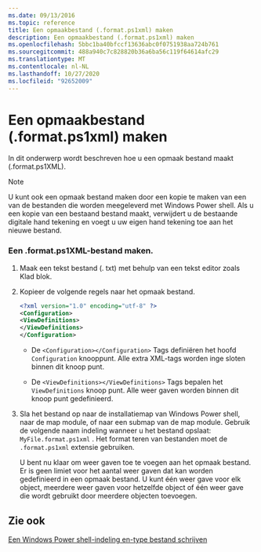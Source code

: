 ```yaml
---
ms.date: 09/13/2016
ms.topic: reference
title: Een opmaakbestand (.format.ps1xml) maken
description: Een opmaakbestand (.format.ps1xml) maken
ms.openlocfilehash: 5bbc1ba40bfccf13636abc0f0751938aa724b761
ms.sourcegitcommit: 488a940c7c828820b36a6ba56c119f64614afc29
ms.translationtype: MT
ms.contentlocale: nl-NL
ms.lasthandoff: 10/27/2020
ms.locfileid: "92652009"
---
```

# <a name="how-to-create-a-formatting-file-formatps1xml"></a>Een opmaakbestand (.format.ps1xml) maken

In dit onderwerp wordt beschreven hoe u een opmaak bestand maakt (.format.ps1XML).

> [!NOTE]
> U kunt ook een opmaak bestand maken door een kopie te maken van een van de bestanden die worden meegeleverd met Windows Power shell. Als u een kopie van een bestaand bestand maakt, verwijdert u de bestaande digitale hand tekening en voegt u uw eigen hand tekening toe aan het nieuwe bestand.

### <a name="to-create-a-formatps1xml-file"></a>Een .format.ps1XML-bestand maken.

1. Maak een tekst bestand (. txt) met behulp van een tekst editor zoals Klad blok.

2. Kopieer de volgende regels naar het opmaak bestand.

   ```xml
   <?xml version="1.0" encoding="utf-8" ?>
   <Configuration>
   <ViewDefinitions>
   </ViewDefinitions>
   </Configuration>
   ```

   - De `<Configuration></Configuration>` Tags definiëren het hoofd `Configuration` knooppunt. Alle extra XML-tags worden inge sloten binnen dit knoop punt.

   - De `<ViewDefinitions></ViewDefinitions>` Tags bepalen het `ViewDefinitions` knoop punt. Alle weer gaven worden binnen dit knoop punt gedefinieerd.

3. Sla het bestand op naar de installatiemap van Windows Power shell, naar de map module, of naar een submap van de map module. Gebruik de volgende naam indeling wanneer u het bestand opslaat:  `MyFile.format.ps1xml` . Het format teren van bestanden moet de `.format.ps1xml` extensie gebruiken.

   U bent nu klaar om weer gaven toe te voegen aan het opmaak bestand. Er is geen limiet voor het aantal weer gaven dat kan worden gedefinieerd in een opmaak bestand. U kunt één weer gave voor elk object, meerdere weer gaven voor hetzelfde object of één weer gave die wordt gebruikt door meerdere objecten toevoegen.

## <a name="see-also"></a>Zie ook

[Een Windows Power shell-indeling en-type bestand schrijven](./writing-a-powershell-formatting-file.md)
